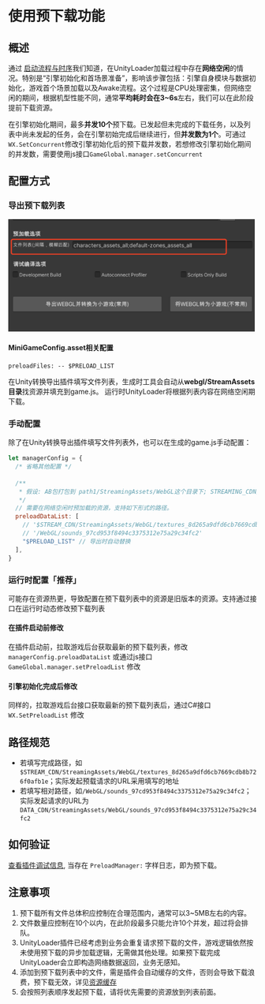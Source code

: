 # 使用预下载功能
## 概述
通过 [启动流程与时序](Startup.md)我们知道，在UnityLoader加载过程中存在**网络空闲**的情况。特别是“引擎初始化和首场景准备”，影响该步骤包括：引擎自身模块与数据初始化，游戏首个场景加载以及Awake流程。这个过程是CPU处理密集，但网络空闲的期间，根据机型性能不同，通常**平均耗时会在3~6s**左右，我们可以在此阶段提前下载资源。

在引擎初始化期间，最多**并发10个**预下载。已发起但未完成的下载任务，以及列表中尚未发起的任务，会在引擎初始完成后继续进行，但**并发数为1个**。可通过`WX.SetConcurrent`修改引擎初始化后的预下载并发数，若想修改引擎初始化期间的并发数，需要使用js接口`GameGlobal.manager.setConcurrent`

## 配置方式
### 导出预下载列表
<img src='../image/usingpreload1.png' width="500"/>

#### MiniGameConfig.asset相关配置
```
preloadFiles: -- $PRELOAD_LIST
```

在Unity转换导出插件填写文件列表，生成时工具会自动从**webgl/StreamAssets目录**找资源并填充到game.js。
运行时UnityLoader将根据列表内容在网络空闲期下载。

### 手动配置
除了在Unity转换导出插件填写文件列表外，也可以在生成的game.js手动配置：
``` js
let managerConfig = {
  /* 省略其他配置 */

  /** 
   * 假设: AB包打包到 path1/StreamingAssets/WebGL这个目录下; STREAMING_CDN是以path1为根路径上传到服务器的CDN地址
   */
  // 需要在网络空闲时预加载的资源，支持如下形式的路径。
  preloadDataList: [
    // '$STREAM_CDN/StreamingAssets/WebGL/textures_8d265a9dfd6cb7669cdb8b726f0afb1e',
    // '/WebGL/sounds_97cd953f8494c3375312e75a29c34fc2'
    "$PRELOAD_LIST" // 导出时自动替换
  ],
}
```

### 运行时配置「推荐」
可能存在资源热更，导致配置在预下载列表中的资源是旧版本的资源。支持通过接口在运行时动态修改预下载列表

#### 在插件启动前修改
在插件启动前，拉取游戏后台获取最新的预下载列表，修改 `managerConfig.preloadDataList` 或通过js接口 `GameGlobal.manager.setPreloadList` 修改

#### 引擎初始化完成后修改
同样的，拉取游戏后台接口获取最新的预下载列表后，通过C#接口 `WX.SetPreloadList` 修改

## 路径规范
- 若填写完成路径，如`$STREAM_CDN/StreamingAssets/WebGL/textures_8d265a9dfd6cb7669cdb8b726f0afb1e`；实际发起预载请求的URL采用填写的地址
- 若填写相对路径，如`/WebGL/sounds_97cd953f8494c3375312e75a29c34fc2`；实际发起请求的URL为`DATA_CDN/StreamingAssets/WebGL/sounds_97cd953f8494c3375312e75a29c34fc2`

## 如何验证
[查看插件调试信息](UsingLoader.md#36-插件调试信息), 当存在 `PreloadManager:` 字样日志，即为预下载。

## 注意事项
1. 预下载所有文件总体积应控制在合理范围内，通常可以3~5MB左右的内容。
2. 文件数量应控制在10个以内，在此阶段最多只能允许10个并发，超过将会排队。
3. UnityLoader插件已经考虑到业务会重复请求预下载的文件，游戏逻辑依然按未使用预下载的异步加载逻辑，无需做其他处理。如果预下载完成UnityLoader会立即构造网络数据返回，业务无感知。
4. 添加到预下载列表中的文件，需是插件会自动缓存的文件，否则会导致下载浪费，预下载无效，详见[资源缓存](FileCache.md)
5. 会按照列表顺序发起预下载，请将优先需要的资源放到列表前面。